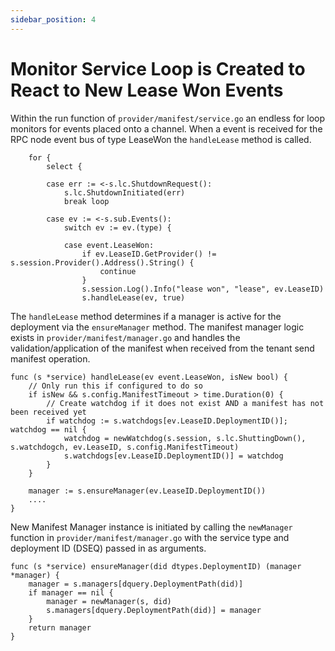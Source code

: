 ```yaml
---
sidebar_position: 4
---
```


# Monitor Service Loop is Created to React to New Lease Won Events

Within the run function of `provider/manifest/service.go` an endless for loop monitors for events placed onto a channel.  When a event is received for the RPC node event bus of type LeaseWon the `handleLease` method is called.

```
	for {
		select {

		case err := <-s.lc.ShutdownRequest():
			s.lc.ShutdownInitiated(err)
			break loop

		case ev := <-s.sub.Events():
			switch ev := ev.(type) {

			case event.LeaseWon:
				if ev.LeaseID.GetProvider() != s.session.Provider().Address().String() {
					continue
				}
				s.session.Log().Info("lease won", "lease", ev.LeaseID)
				s.handleLease(ev, true)
```

The `handleLease` method determines if a manager is active for the deployment via the `ensureManager` method.  The manifest manager logic exists in `provider/manifest/manager.go` and handles the validation/application of the manifest when received from the tenant send manifest operation.

```
func (s *service) handleLease(ev event.LeaseWon, isNew bool) {
	// Only run this if configured to do so
	if isNew && s.config.ManifestTimeout > time.Duration(0) {
		// Create watchdog if it does not exist AND a manifest has not been received yet
		if watchdog := s.watchdogs[ev.LeaseID.DeploymentID()]; watchdog == nil {
			watchdog = newWatchdog(s.session, s.lc.ShuttingDown(), s.watchdogch, ev.LeaseID, s.config.ManifestTimeout)
			s.watchdogs[ev.LeaseID.DeploymentID()] = watchdog
		}
	}

	manager := s.ensureManager(ev.LeaseID.DeploymentID())
	....
}
```

New Manifest Manager instance is initiated by calling the `newManager` function in `provider/manifest/manager.go` with the service type and deployment ID (DSEQ) passed in as arguments.

```
func (s *service) ensureManager(did dtypes.DeploymentID) (manager *manager) {
	manager = s.managers[dquery.DeploymentPath(did)]
	if manager == nil {
		manager = newManager(s, did)
		s.managers[dquery.DeploymentPath(did)] = manager
	}
	return manager
}
```